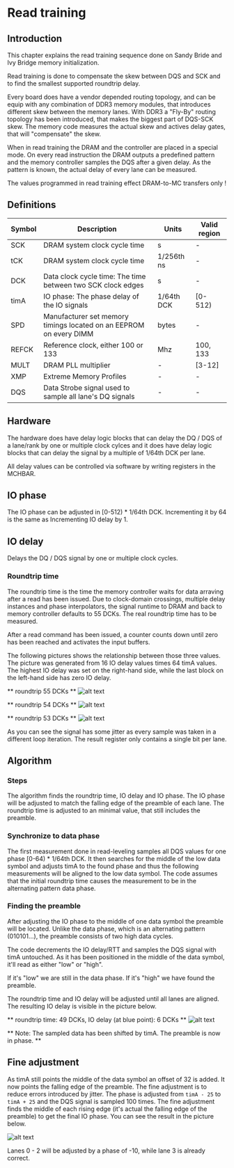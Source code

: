 # Read training

## Introduction

This chapter explains the read training sequence done on Sandy Bride and 
Ivy Bridge memory initialization.

Read training is done to compensate the skew between DQS and SCK and to find 
the smallest supported roundtrip delay.

Every board does have a vendor depended routing topology, and can be equip 
with any combination of DDR3 memory modules, that introduces different 
skew between the memory lanes. With DDR3 a "Fly-By" routing topology 
has been introduced, that makes the biggest part of DQS-SCK skew. 
The memory code measures the actual skew and actives delay gates, 
that will "compensate" the skew.

When in read training the DRAM and the controller are placed in a special mode. 
On every read instruction the DRAM outputs a predefined pattern and the memory 
controller samples the DQS after a given delay. As the pattern is known, the 
actual delay of every lane can be measured.

The values programmed in read training effect DRAM-to-MC transfers only !

## Definitions
| Symbol  | Description                                                       | Units      | Valid region |
|---------|-------------------------------------------------------------------|------------|--------------|
| SCK     | DRAM system clock cycle time                                      | s          | -            |
| tCK     | DRAM system clock cycle time                                      | 1/256th ns | -            |
| DCK     | Data clock cycle time: The time between two SCK clock edges       | s          | -            |
| timA    | IO phase: The phase delay of the IO signals                       | 1/64th DCK | [0-512)      |
| SPD     | Manufacturer set memory timings located on an EEPROM on every DIMM| bytes      | -            |
| REFCK   | Reference clock, either 100 or 133                                | Mhz        | 100, 133     |
| MULT    | DRAM PLL multiplier                                               | -          | [3-12]       |
| XMP     | Extreme Memory Profiles                                           | -          | -            |
| DQS     | Data Strobe signal used to sample all lane's DQ signals           | -          | -            |

## Hardware
The hardware does have delay logic blocks that can delay the DQ / DQS of a 
lane/rank by one or multiple clock cylces and it does have delay logic blocks 
that can delay the signal by a multiple of 1/64th DCK per lane.

All delay values can be controlled via software by writing registers in the 
MCHBAR.

## IO phase

The IO phase can be adjusted in [0-512) * 1/64th DCK. Incrementing it by 64 is 
the same as Incrementing IO delay by 1.

## IO delay
Delays the DQ / DQS signal by one or multiple clock cycles.

### Roundtrip time
The roundtrip time is the time the memory controller waits for data arraving 
after a read has been issued. Due to clock-domain crossings, multiple 
delay instances and phase interpolators, the signal runtime to DRAM and back 
to memory controller defaults to 55 DCKs. The real roundtrip time has to be 
measured.

After a read command has been issued, a counter counts down until zero has been 
reached and activates the input buffers.

The following pictures shows the relationship between those three values. 
The picture was generated from 16 IO delay values times 64 timA values.
The highest IO delay was set on the right-hand side, while the last block 
on the left-hand side has zero IO delay.

** roundtrip 55 DCKs **
![alt text][timA_lane0-3_rt55]

[timA_lane0-3_rt55]: timA_lane0-3_rt55.png "timA for lane0 - lane3, roundtrip 55"

** roundtrip 54 DCKs **
![alt text][timA_lane0-3_rt54]

[timA_lane0-3_rt54]: timA_lane0-3_rt54.png "timA for lane0 - lane3, roundtrip 54"


** roundtrip 53 DCKs **
![alt text][timA_lane0-3_rt53]

[timA_lane0-3_rt53]: timA_lane0-3_rt53.png "timA for lane0 - lane3, roundtrip 53"

As you can see the signal has some jitter as every sample was taken in a 
different loop iteration. The result register only contains a single bit per 
lane.

## Algorithm
### Steps
The algorithm finds the roundtrip time, IO delay and IO phase. The IO phase 
will be adjusted to match the falling edge of the preamble of each lane.
The roundtrip time is adjusted to an minimal value, that still includes the 
preamble.

### Synchronize to data phase

The first measurement done in read-leveling samples all DQS values for one 
phase [0-64) * 1/64th DCK. It then searches for the middle of the low data 
symbol and adjusts timA to the found phase and thus the following measurements 
will be aligned to the low data symbol.
The code assumes that the initial roundtrip time causes the measurement to be 
in the alternating pattern data phase.

### Finding the preamble
After adjusting the IO phase to the middle of one data symbol the preamble will 
be located. Unlike the data phase, which is an alternating pattern (010101...), 
the preamble consists of two high data cycles.

The code decrements the IO delay/RTT and samples the DQS signal with timA 
untouched. As it has been positioned in the middle of the data symbol, it'll 
read as either "low" or "high".

If it's "low" we are still in the data phase.
If it's "high" we have found the preamble.

The roundtrip time and IO delay will be adjusted until all lanes are aligned. 
The resulting IO delay is visible in the picture below.

** roundtrip time: 49 DCKs, IO delay (at blue point): 6 DCKs **
![alt text][timA_lane0-3_discover_420x]

[timA_lane0-3_discover_420x]: timA_lane0-3_discover_420x.png "timA for lane0 - lane3, finding minimum roundtrip time"

** Note: The sampled data has been shifted by timA. The preamble is now 
in phase. **

## Fine adjustment

As timA still points the middle of the data symbol an offset of 32 is added.
It now points the falling edge of the preamble.
The fine adjustment is to reduce errors introduced by jitter. The phase is 
adjusted from `timA - 25` to `timA + 25` and the DQS signal is sampled 100 
times. The fine adjustment finds the middle of each rising edge (it's actual 
the falling edge of the preamble) to get the final IO phase. You can see the 
result in the picture below.

![alt text][timA_lane0-3_adjust_fine]

[timA_lane0-3_adjust_fine]: timA_lane0-3_adjust_fine.png "timA for lane0 - lane3, fine adjustment"

Lanes 0 - 2 will be adjusted by a phase of -10, while lane 3 is already correct.
